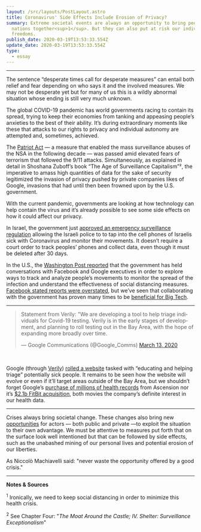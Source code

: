 ```yaml
---
layout: /src/layouts/PostLayout.astro
title: Coronavirus' Side Effects Include Erosion of Privacy?
summary: Extreme societal events are always an opportunity to bring people and
  nations together<sup>1</sup>. But they can also put at risk our individual
  freedoms.
publish_date: 2020-03-19T13:53:33.554Z
update_date: 2020-03-19T13:53:33.554Z
type:
  - essay
---
```


<hr>

The sentence “desperate times call for desperate measures” can entail both relief and fear depending on who says it and the involved measures. We may not be desperate yet but for many of us this is a wildly abnormal situation whose ending is still very much unknown.

The global COVID-19 pandemic has world governments racing to contain its spread, trying to keep their economies from tanking and appeasing people’s anxieties to the best of their ability. It’s during extraordinary moments like these that attacks to our rights to privacy and individual autonomy are attempted and, sometimes, achieved.

The <a href="https://en.wikipedia.org/wiki/Patriot_Act" target="_blank">Patriot Act</a> — a measure that enabled the mass surveillance abuses of the NSA in the following decade — was passed amid elevated fears of terrorism that followed the 9/11 attacks. Simultaneously, as explained in detail in Shoshana Zuboff’s book “The Age of Surveillance Capitalism”², the imperative to amass high quantities of data for the sake of security legitimized the invasion of privacy pushed by private companies likes of Google, invasions that had until then been frowned upon by the U.S. government.

With the current pandemic, governments are looking at how technology can help contain the virus and it’s already possible to see some side effects on how it could affect our privacy.

In Israel, the government just <a href="https://www.haaretz.com/israel-news/.premium-cellphone-tracking-authorized-by-israel-to-be-used-for-enforcing-quarantine-orders-1.8681979" target="_blank">approved an emergency surveillance regulation</a> allowing the Israeli police to to tap into the cell phones of Israelis sick with Coronavirus and monitor their movements. It doesn’t require a court order to track peoples’ phones and collect data, even though it must be deleted after 30 days.

In the U.S., the <a href="https://www.washingtonpost.com/technology/2020/03/17/white-house-location-data-coronavirus/" target="_blank">Washington Post reported</a> that the government has held conversations with Facebook and Google executives in order to explore ways to track and analyze people’s movements to monitor the spread of the infection and understand the effectiveness of social distancing measures. <a href="https://www.cnet.com/health/zuckerberg-says-facebook-is-not-giving-governments-data-to-track-coronavirus-spread/#ftag=cad590a51e" target="_blank">Facebook stated reports were overstated</a>, but we’ve seen that collaborating with the government has proven many times to be <a href="https://medium.com/swlh/thoughts-on-how-technology-is-turning-against-us-4bd00f4887ad" target="_blank">beneficial for Big Tech</a>.

<hr>

<blockquote class="twitter-tweet"><p lang="en" dir="ltr">Statement from Verily: &quot;We are developing a tool to help triage individuals for Covid-19 testing. Verily is in the early stages of development, and planning to roll testing out in the Bay Area, with the hope of expanding more broadly over time.</p>&mdash; Google Communications (@Google_Comms) <a href="https://twitter.com/Google_Comms/status/1238574670686928906?ref_src=twsrc%5Etfw">March 13, 2020</a></blockquote> <script async src="https://platform.twitter.com/widgets.js" charset="utf-8"></script>

<br>

Google (through <a href="https://verily.com/" target="_blank">Verily</a>) <a href="https://www.theguardian.com/world/2020/mar/18/google-coronavirus-testing-verily" target="_blank">rolled a website</a> tasked with “educating and helping triage” potentially sick people. It remains to be seen how the website will evolve or even if it’ll target areas outside of the Bay Area, but we shouldn’t forget Google’s <a href="https://www.vox.com/recode/2019/11/19/20971337/google-medical-records-ascension-reset-podcast" target="_blank">purchase of millions of health records</a> from Ascension nor it’s <a href="https://techcrunch.com/2019/11/01/google-is-acquiring-fitbit/" target="_blank">$2.1b FitBit acquisition</a>, both movies the company’s definite interest in our health data.

<hr>

Crises always bring societal change. These changes also bring new <a href="https://onezero.medium.com/facial-recognition-companies-see-the-coronavirus-as-a-business-opportunity-6c9b99d60649" target="_blank">opportunities</a> for actors — both public and private —to exploit the situation to their own advantage. We must be attentive to measures put forth that on the surface look well intentioned but that can be followed by side effects, such as the unabashed mining of our personal lives and potential erosion of our liberties.

As Niccolò Machiavelli said: "never waste the opportunity offered by a good crisis."

<hr>

**Notes & Sources**

<sup>1</sup> Ironically, we need to keep social distancing in order to minimize this health crisis.

<sup>2</sup> See Chapter Four: "_The Moat Around the Castle; IV. Shelter: Surveillance Exceptionalism_"
